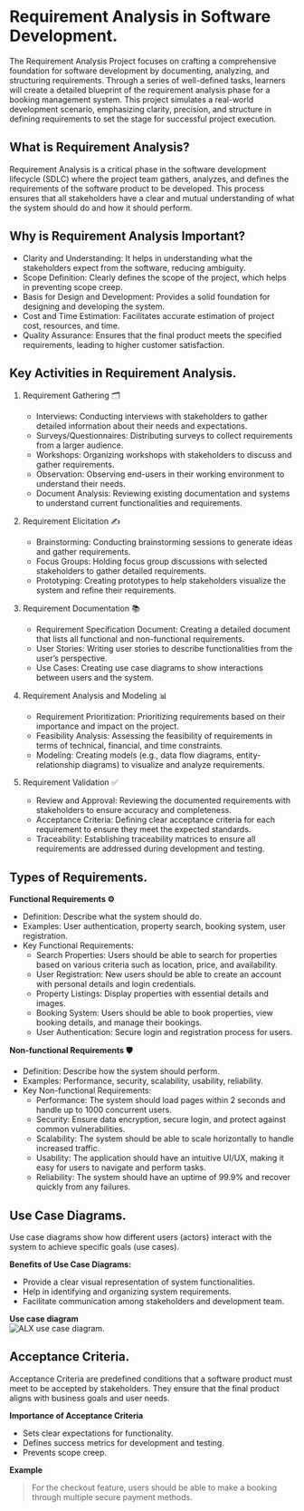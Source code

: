# Requirement Analysis in Software Development.  
The Requirement Analysis Project focuses on crafting a comprehensive foundation for software development by documenting, analyzing, and structuring requirements. Through a series of well-defined tasks, learners will create a detailed blueprint of the requirement analysis phase for a booking management system. This project simulates a real-world development scenario, emphasizing clarity, precision, and structure in defining requirements to set the stage for successful project execution.  

## What is Requirement Analysis?  
Requirement Analysis is a critical phase in the software development lifecycle (SDLC) where the project team gathers, analyzes, and defines the requirements of the software product to be developed. This process ensures that all stakeholders have a clear and mutual understanding of what the system should do and how it should perform.  

## Why is Requirement Analysis Important?  
* Clarity and Understanding: It helps in understanding what the stakeholders expect from the software, reducing ambiguity.
* Scope Definition: Clearly defines the scope of the project, which helps in preventing scope creep.
* Basis for Design and Development: Provides a solid foundation for designing and developing the system.
* Cost and Time Estimation: Facilitates accurate estimation of project cost, resources, and time.
* Quality Assurance: Ensures that the final product meets the specified requirements, leading to higher customer satisfaction.

## Key Activities in Requirement Analysis.  
1. Requirement Gathering 🗂️
    * Interviews: Conducting interviews with stakeholders to gather detailed information about their needs and expectations.
    * Surveys/Questionnaires: Distributing surveys to collect requirements from a larger audience.
    * Workshops: Organizing workshops with stakeholders to discuss and gather requirements.
    * Observation: Observing end-users in their working environment to understand their needs.
    * Document Analysis: Reviewing existing documentation and systems to understand current functionalities and requirements.

2. Requirement Elicitation ✍️
   * Brainstorming: Conducting brainstorming sessions to generate ideas and gather requirements.
   * Focus Groups: Holding focus group discussions with selected stakeholders to gather detailed requirements.
   * Prototyping: Creating prototypes to help stakeholders visualize the system and refine their requirements.

3. Requirement Documentation 📚
   * Requirement Specification Document: Creating a detailed document that lists all functional and non-functional requirements.
   * User Stories: Writing user stories to describe functionalities from the user’s perspective.
   * Use Cases: Creating use case diagrams to show interactions between users and the system.

4. Requirement Analysis and Modeling 📊
   * Requirement Prioritization: Prioritizing requirements based on their importance and impact on the project.
   * Feasibility Analysis: Assessing the feasibility of requirements in terms of technical, financial, and time constraints.
   * Modeling: Creating models (e.g., data flow diagrams, entity-relationship diagrams) to visualize and analyze requirements.

5. Requirement Validation ✅
   * Review and Approval: Reviewing the documented requirements with stakeholders to ensure accuracy and completeness.
   * Acceptance Criteria: Defining clear acceptance criteria for each requirement to ensure they meet the expected standards.
   * Traceability: Establishing traceability matrices to ensure all requirements are addressed during development and testing.
  
## Types of Requirements.  
**Functional Requirements ⚙️**  
* Definition: Describe what the system should do.
* Examples: User authentication, property search, booking system, user registration.
* Key Functional Requirements:
  * Search Properties: Users should be able to search for properties based on various criteria such as location, price, and availability.
  * User Registration: New users should be able to create an account with personal details and login credentials.
  * Property Listings: Display properties with essential details and images.
  * Booking System: Users should be able to book properties, view booking details, and manage their bookings.
  * User Authentication: Secure login and registration process for users.
 
**Non-functional Requirements 🛡️**  
* Definition: Describe how the system should perform.
* Examples: Performance, security, scalability, usability, reliability.
* Key Non-functional Requirements:
  * Performance: The system should load pages within 2 seconds and handle up to 1000 concurrent users.
  * Security: Ensure data encryption, secure login, and protect against common vulnerabilities.
  * Scalability: The system should be able to scale horizontally to handle increased traffic.
  * Usability: The application should have an intuitive UI/UX, making it easy for users to navigate and perform tasks.
  * Reliability: The system should have an uptime of 99.9% and recover quickly from any failures.
 
## Use Case Diagrams.  
Use case diagrams show how different users (actors) interact with the system to achieve specific goals (use cases).  

**Benefits of Use Case Diagrams:**

   * Provide a clear visual representation of system functionalities.
   * Help in identifying and organizing system requirements.
   * Facilitate communication among stakeholders and development team.

**Use case diagram**  
![ALX use case diagram.](/alx-booking-uc.png)

## Acceptance Criteria.  
Acceptance Criteria are predefined conditions that a software product must meet to be accepted by stakeholders. They ensure that the final product aligns with business goals and user needs.  

**Importance of Acceptance Criteria**  
   * Sets clear expectations for functionality.
   * Defines success metrics for development and testing.
   * Prevents scope creep.

**Example**  
> For the checkout feature, users should be able to make a booking through multiple secure payment methods.
